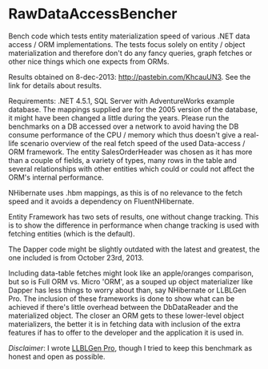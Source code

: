 RawDataAccessBencher
====================

Bench code which tests entity materialization speed of various .NET data access / ORM implementations. The tests focus solely on entity / object materialization and therefore don't do any fancy queries, graph fetches or other nice things which one expects from ORMs. 

Results obtained on 8-dec-2013: http://pastebin.com/KhcauUN3. See the link for details about results.

Requirements: .NET 4.5.1, SQL Server with AdventureWorks example database. The mappings supplied are for the 2005 version of the database, it might have been changed a little during the years. Please run the benchmarks on a DB accessed over a network to avoid having the DB consume performance of the CPU / memory which thus doesn't give a real-life scenario overview of the real fetch speed of the used Data-access / ORM framework. The entity SalesOrderHeader was chosen as it has more than a couple of fields, a variety of types, many rows in the table and several relationships with other entities which could or could not affect the ORM's internal performance. 

NHibernate uses .hbm mappings, as this is of no relevance to the fetch speed and it avoids a dependency on FluentNHibernate.

Entity Framework has two sets of results, one without change tracking. This is to show the difference in performance when change tracking is used with fetching entities (which is the default). 

The Dapper code might be slightly outdated with the latest and greatest, the one included is from October 23rd, 2013.

Including data-table fetches might look like an apple/oranges comparison, but so is Full ORM vs. Micro 'ORM', as a souped up object materializer like Dapper has less things to worry about than, say NHibernate or LLBLGen Pro. The inclusion of these frameworks is done to show what can be achieved if there's little overhead between the DbDataReader and the materialized object. The closer an ORM gets to these lower-level object materializers, the better it is in fetching data with inclusion of the extra features if has to offer to the developer and the application it is used in. 

*Disclaimer*: I wrote [LLBLGen Pro](http://www.llblgen.com/), though I tried to keep this benchmark as honest and open as possible.
